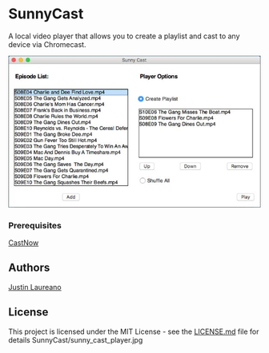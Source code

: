 # SunnyCast

A local video player that allows you to create a playlist and cast to any device via Chromecast.

![Sunny Cast Player](https://github.com/JustinLaureano/SunnyCast/blob/master/sunny_cast_player.jpg "Sunny Cast Player")

### Prerequisites

[CastNow](https://github.com/xat/castnow)

## Authors

[Justin Laureano](https://github.com/JustinLaureano)

## License

This project is licensed under the MIT License - see the [LICENSE.md](LICENSE.md) file for details
SunnyCast/sunny_cast_player.jpg